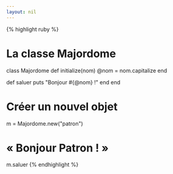 ```yaml
---
layout: nil
---
```


{% highlight ruby %}
# La classe Majordome
class Majordome
  def initialize(nom)
    @nom = nom.capitalize
  end

  def saluer
    puts "Bonjour #{@nom} !"
  end
end

# Créer un nouvel objet
m = Majordome.new("patron")

# « Bonjour Patron ! »
m.saluer
{% endhighlight %}
